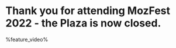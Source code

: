 <!-- This is the Plaza page when the visitor is signed out -->

# Thank you for attending MozFest 2022 - the Plaza is now closed. 

%feature_video%

